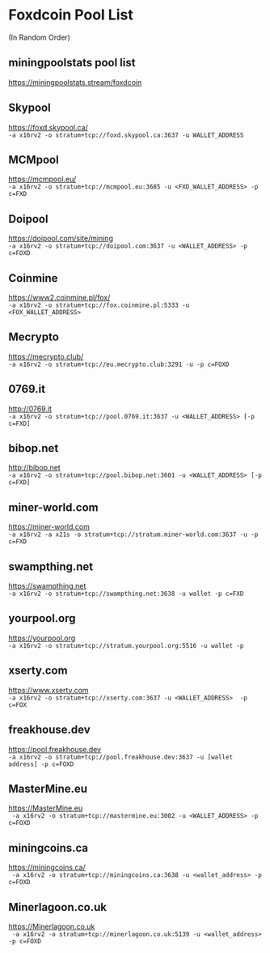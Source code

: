 # Foxdcoin Pool List
(In Random Order)

## miningpoolstats pool list<br />
https://miningpoolstats.stream/foxdcoin

## Skypool
https://foxd.skypool.ca/ <br />
`-a x16rv2 -o stratum+tcp://foxd.skypool.ca:3637 -u WALLET_ADDRESS `


## MCMpool
https://mcmpool.eu/ <br />
`-a x16rv2 -o stratum+tcp://mcmpool.eu:3685 -u <FXD_WALLET_ADDRESS> -p c=FXD`


## Doipool
https://doipool.com/site/mining  <br />
`-a x16rv2 -o stratum+tcp://doipool.com:3637 -u <WALLET_ADDRESS> -p c=FOXD`


## Coinmine
https://www2.coinmine.pl/fox/ <br />
`-a x16rv2 -o stratum+tcp://fox.coinmine.pl:5333 -u <FOX_WALLET_ADDRESS>`


## Mecrypto
https://mecrypto.club/  <br />
`-a x16rv2 -o stratum+tcp://eu.mecrypto.club:3291 -u -p c=FOXD `


## 0769.it
http://0769.it  <br />
`-a x16rv2 -o stratum+tcp://pool.0769.it:3637 -u <WALLET_ADDRESS> [-p c=FXD]`


## bibop.net
http://bibop.net  <br />
`-a x16rv2 -o stratum+tcp://pool.bibop.net:3601 -u <WALLET_ADDRESS> [-p c=FXD]`


## miner-world.com  
https://miner-world.com <br />
`-a x16rv2 -a x21s -o stratum+tcp://stratum.miner-world.com:3637 -u -p c=FXD`

## swampthing.net
https://swampthing.net  <br />
`-a x16rv2 -o stratum+tcp://swampthing.net:3638 -u wallet -p c=FXD`

## yourpool.org
https://yourpool.org <br />
`-a x16rv2 -o stratum+tcp://stratum.yourpool.org:5516 -u wallet -p`

## xserty.com
https://www.xserty.com <br />
` -a x16rv2 -o stratum+tcp://xserty.com:3637 -u <WALLET_ADDRESS>  -p c=FOX `

## freakhouse.dev
https://pool.freakhouse.dev <br />
` -a x16rv2 -o stratum+tcp://pool.freakhouse.dev:3637 -u [wallet address] -p c=FOXD `

## MasterMine.eu
https://MasterMine.eu <br />
` -a x16rv2 -o stratum+tcp://mastermine.eu:3002 -u <WALLET_ADDRESS> -p c=FOXD`

## miningcoins.ca
https://miningcoins.ca/ <br />
` -a x16rv2 -o stratum+tcp://miningcoins.ca:3638 -u <wallet_address> -p c=FOXD`

## Minerlagoon.co.uk
https://Minerlagoon.co.uk <br />
` -a x16rv2 -o stratum+tcp://minerlagoon.co.uk:5139	-u <wallet_address> -p c=FOXD`
